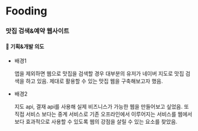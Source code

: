 # Fooding
### 맛집 검색&예약 웹사이트




#### :dart: 기획&개발 의도
* 배경1 


  앱을 제외하면 웹으로 맛집을 검색할 경우 대부분의 유저가 네이버 지도로 맛집 검색을 하고 있음. 제대로 활용할 수 있는 맛집 웹을 구축해보고자 했음.
* 배경2


  지도 api, 결재 api를 사용해 실제 비즈니스가 가능한 웹을 만들어보고 싶었음. 또 직접 서비스 보다는 중계 서비스로 기존 오프라인에서 이루어지는 서비스를 웹에서 보다 효과적으로 사용할 수 있도록 웹의 강점을 살릴 수 있는 요소를 찾았음. 
